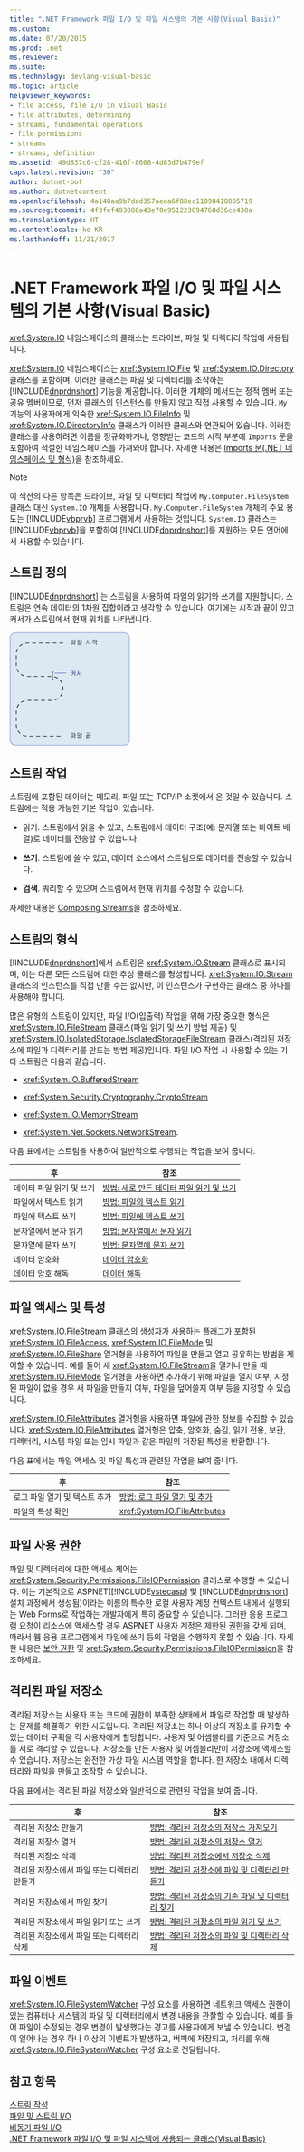 ```yaml
---
title: ".NET Framework 파일 I/O 및 파일 시스템의 기본 사항(Visual Basic)"
ms.custom: 
ms.date: 07/20/2015
ms.prod: .net
ms.reviewer: 
ms.suite: 
ms.technology: devlang-visual-basic
ms.topic: article
helpviewer_keywords:
- file access, file I/O in Visual Basic
- file attributes, determining
- streams, fundamental operations
- file permissions
- streams
- streams, definition
ms.assetid: 49d837c0-cf28-416f-8606-4d83d7b479ef
caps.latest.revision: "30"
author: dotnet-bot
ms.author: dotnetcontent
ms.openlocfilehash: 4a148aa9b7dad357aeaa6f88ec11098418005719
ms.sourcegitcommit: 4f3fef493080a43e70e951223894768d36ce430a
ms.translationtype: HT
ms.contentlocale: ko-KR
ms.lasthandoff: 11/21/2017
---
```

# <a name="basics-of-net-framework-file-io-and-the-file-system-visual-basic"></a>.NET Framework 파일 I/O 및 파일 시스템의 기본 사항(Visual Basic)
<xref:System.IO> 네임스페이스의 클래스는 드라이브, 파일 및 디렉터리 작업에 사용됩니다.  
  
 <xref:System.IO> 네임스페이스는 <xref:System.IO.File> 및 <xref:System.IO.Directory> 클래스를 포함하며, 이러한 클래스는 파일 및 디렉터리를 조작하는 [!INCLUDE[dnprdnshort](~/includes/dnprdnshort-md.md)] 기능을 제공합니다. 이러한 개체의 메서드는 정적 멤버 또는 공유 멤버이므로, 먼저 클래스의 인스턴스를 만들지 않고 직접 사용할 수 있습니다. `My` 기능의 사용자에게 익숙한 <xref:System.IO.FileInfo> 및 <xref:System.IO.DirectoryInfo> 클래스가 이러한 클래스와 연관되어 있습니다. 이러한 클래스를 사용하려면 이름을 정규화하거나, 영향받는 코드의 시작 부분에 `Imports` 문을 포함하여 적절한 네임스페이스를 가져와야 합니다. 자세한 내용은 [Imports 문(.NET 네임스페이스 및 형식)](../../../../visual-basic/language-reference/statements/imports-statement-net-namespace-and-type.md)을 참조하세요.  
  
> [!NOTE]
>  이 섹션의 다른 항목은 드라이브, 파일 및 디렉터리 작업에 `My.Computer.FileSystem` 클래스 대신 `System.IO` 개체를 사용합니다. `My.Computer.FileSystem` 개체의 주요 용도는 [!INCLUDE[vbprvb](~/includes/vbprvb-md.md)] 프로그램에서 사용하는 것입니다. `System.IO` 클래스는 [!INCLUDE[vbprvb](~/includes/vbprvb-md.md)]을 포함하여 [!INCLUDE[dnprdnshort](~/includes/dnprdnshort-md.md)]를 지원하는 모든 언어에서 사용할 수 있습니다.  
  
## <a name="definition-of-a-stream"></a>스트림 정의  
 [!INCLUDE[dnprdnshort](~/includes/dnprdnshort-md.md)] 는 스트림을 사용하여 파일의 읽기와 쓰기를 지원합니다. 스트림은 연속 데이터의 1차원 집합이라고 생각할 수 있습니다. 여기에는 시작과 끝이 있고 커서가 스트림에서 현재 위치를 나타냅니다.  
  
 ![FileStream의 현재 위치를 보여 주는 커서.](../../../../visual-basic/developing-apps/programming/drives-directories-files/media/filestream.gif "FileStream")  
  
## <a name="stream-operations"></a>스트림 작업  
 스트림에 포함된 데이터는 메모리, 파일 또는 TCP/IP 소켓에서 온 것일 수 있습니다. 스트림에는 적용 가능한 기본 작업이 있습니다.  
  
-   읽기. 스트림에서 읽을 수 있고, 스트림에서 데이터 구조(예: 문자열 또는 바이트 배열)로 데이터를 전송할 수 있습니다.  
  
-   **쓰기**. 스트림에 쓸 수 있고, 데이터 소스에서 스트림으로 데이터를 전송할 수 있습니다.  
  
-   **검색**. 쿼리할 수 있으며 스트림에서 현재 위치를 수정할 수 있습니다.  
  
 자세한 내용은 [Composing Streams](https://msdn.microsoft.com/library/e4y2dch9)을 참조하세요.  
  
## <a name="types-of-streams"></a>스트림의 형식  
 [!INCLUDE[dnprdnshort](~/includes/dnprdnshort-md.md)]에서 스트림은 <xref:System.IO.Stream> 클래스로 표시되며, 이는 다른 모든 스트림에 대한 추상 클래스를 형성합니다. <xref:System.IO.Stream> 클래스의 인스턴스를 직접 만들 수는 없지만, 이 인스턴스가 구현하는 클래스 중 하나를 사용해야 합니다.  
  
 많은 유형의 스트림이 있지만, 파일 I/O(입출력) 작업을 위해 가장 중요한 형식은 <xref:System.IO.FileStream> 클래스(파일 읽기 및 쓰기 방법 제공) 및 <xref:System.IO.IsolatedStorage.IsolatedStorageFileStream> 클래스(격리된 저장소에 파일과 디렉터리를 만드는 방법 제공)입니다. 파일 I/O 작업 시 사용할 수 있는 기타 스트림은 다음과 같습니다.  
  
-   <xref:System.IO.BufferedStream>  
  
-   <xref:System.Security.Cryptography.CryptoStream>  
  
-   <xref:System.IO.MemoryStream>  
  
-   <xref:System.Net.Sockets.NetworkStream>.  
  
 다음 표에서는 스트림을 사용하여 일반적으로 수행되는 작업을 보여 줍니다.  
  
|후|참조|
|---|---|   
|데이터 파일 읽기 및 쓰기|[방법: 새로 만든 데이터 파일 읽기 및 쓰기](https://msdn.microsoft.com/library/36b93480.aspx)|  
|파일에서 텍스트 읽기|[방법: 파일의 텍스트 읽기](https://msdn.microsoft.com/library/db5x7c0d.aspx)|  
|파일에 텍스트 쓰기|[방법: 파일에 텍스트 쓰기](https://msdn.microsoft.com/library/6ka1wd3w.aspx)|  
|문자열에서 문자 읽기|[방법: 문자열에서 문자 읽기](https://msdn.microsoft.com/library/9yyz8a6c.aspx)|  
|문자열에 문자 쓰기|[방법: 문자열에 문자 쓰기](https://msdn.microsoft.com/library/z4kzt0dd.aspx)|  
|데이터 암호화|[데이터 암호화](https://msdn.microsoft.com/library/as0w18af.aspx)|  
|데이터 암호 해독|[데이터 해독](https://msdn.microsoft.com/library/te15te69.aspx)|  
  
## <a name="file-access-and-attributes"></a>파일 액세스 및 특성  
 <xref:System.IO.FileStream> 클래스의 생성자가 사용하는 플래그가 포함된 <xref:System.IO.FileAccess>, <xref:System.IO.FileMode> 및 <xref:System.IO.FileShare> 열거형을 사용하여 파일을 만들고 열고 공유하는 방법을 제어할 수 있습니다. 예를 들어 새 <xref:System.IO.FileStream>을 열거나 만들 때 <xref:System.IO.FileMode> 열거형을 사용하면 추가하기 위해 파일을 열지 여부, 지정된 파일이 없을 경우 새 파일을 만들지 여부, 파일을 덮어쓸지 여부 등을 지정할 수 있습니다.  
  
 <xref:System.IO.FileAttributes> 열거형을 사용하면 파일에 관한 정보를 수집할 수 있습니다. <xref:System.IO.FileAttributes> 열거형은 압축, 암호화, 숨김, 읽기 전용, 보관, 디렉터리, 시스템 파일 또는 임시 파일과 같은 파일의 저장된 특성을 반환합니다.  
  
 다음 표에서는 파일 액세스 및 파일 특성과 관련된 작업을 보여 줍니다.  
  
|후|참조|  
|---|---|
|로그 파일 열기 및 텍스트 추가|[방법: 로그 파일 열기 및 추가](https://msdn.microsoft.com/library/3zc0w663.aspx)|  
|파일의 특성 확인|<xref:System.IO.FileAttributes>|  
  
## <a name="file-permissions"></a>파일 사용 권한  
 파일 및 디렉터리에 대한 액세스 제어는 <xref:System.Security.Permissions.FileIOPermission> 클래스로 수행할 수 있습니다. 이는 기본적으로 ASPNET([!INCLUDE[vstecasp](~/includes/vstecasp-md.md)] 및 [!INCLUDE[dnprdnshort](~/includes/dnprdnshort-md.md)] 설치 과정에서 생성됨)이라는 이름의 특수한 로컬 사용자 계정 컨텍스트 내에서 실행되는 Web Forms로 작업하는 개발자에게 특히 중요할 수 있습니다. 그러한 응용 프로그램 요청이 리소스에 액세스할 경우 ASPNET 사용자 계정은 제한된 권한을 갖게 되며, 따라서 웹 응용 프로그램에서 파일에 쓰기 등의 작업을 수행하지 못할 수 있습니다. 자세한 내용은 [보안 권한](http://msdn.microsoft.com/en-us/b03757b4-e926-4196-b738-3733ced2bda0) 및 <xref:System.Security.Permissions.FileIOPermission>을 참조하세요.  
  
## <a name="isolated-file-storage"></a>격리된 파일 저장소  
 격리된 저장소는 사용자 또는 코드에 권한이 부족한 상태에서 파일로 작업할 때 발생하는 문제를 해결하기 위한 시도입니다. 격리된 저장소는 하나 이상의 저장소를 유지할 수 있는 데이터 구획을 각 사용자에게 할당합니다. 사용자 및 어셈블리를 기준으로 저장소를 서로 격리할 수 있습니다. 저장소를 만든 사용자 및 어셈블리만이 저장소에 액세스할 수 있습니다. 저장소는 완전한 가상 파일 시스템 역할을 합니다. 한 저장소 내에서 디렉터리와 파일을 만들고 조작할 수 있습니다.  
  
 다음 표에서는 격리된 파일 저장소와 일반적으로 관련된 작업을 보여 줍니다.  
  
|후|참조|
|---|---|  
|격리된 저장소 만들기|[방법: 격리된 저장소의 저장소 가져오기](https://msdn.microsoft.com/library/k48a6h13.aspx)|  
|격리된 저장소 열거|[방법: 격리된 저장소의 저장소 열거](https://msdn.microsoft.com/library/c3dy613a.aspx)|  
|격리된 저장소 삭제|[방법: 격리된 저장소에서 저장소 삭제](https://msdn.microsoft.com/library/5w71t104.aspx)|  
|격리된 저장소에서 파일 또는 디렉터리 만들기|[방법: 격리된 저장소에 파일 및 디렉터리 만들기](https://msdn.microsoft.com/library/6h2ws3ft.aspx)|  
|격리된 저장소에서 파일 찾기|[방법: 격리된 저장소의 기존 파일 및 디렉터리 찾기](https://msdn.microsoft.com/library/zd5e2z84.aspx)|  
|격리된 저장소에서 파일 읽기 또는 쓰기|[방법: 격리된 저장소의 파일 읽기 및 쓰기](https://msdn.microsoft.com/library/xf96a1wz.aspx)|  
|격리된 저장소에서 파일 또는 디렉터리 삭제|[방법: 격리된 저장소의 파일 및 디렉터리 삭제](https://msdn.microsoft.com/library/kx3852wf.aspx)|  
  
## <a name="file-events"></a>파일 이벤트  
 <xref:System.IO.FileSystemWatcher> 구성 요소를 사용하면 네트워크 액세스 권한이 있는 컴퓨터나 시스템의 파일 및 디렉터리에서 변경 내용을 관찰할 수 있습니다. 예를 들어 파일이 수정되는 경우 변경이 발생했다는 경고를 사용자에게 보낼 수 있습니다. 변경이 일어나는 경우 하나 이상의 이벤트가 발생하고, 버퍼에 저장되고, 처리를 위해 <xref:System.IO.FileSystemWatcher> 구성 요소로 전달됩니다.  
  
## <a name="see-also"></a>참고 항목  
 [스트림 작성](https://msdn.microsoft.com/library/e4y2dch9)  
 [파일 및 스트림 I/O](https://msdn.microsoft.com/library/k3352a4t)  
 [비동기 파일 I/O](https://msdn.microsoft.com/library/kztecsys)  
 [.NET Framework 파일 I/O 및 파일 시스템에 사용되는 클래스(Visual Basic)](../../../../visual-basic/developing-apps/programming/drives-directories-files/classes-used-in-net-framework-file-io-and-the-file-system.md)
